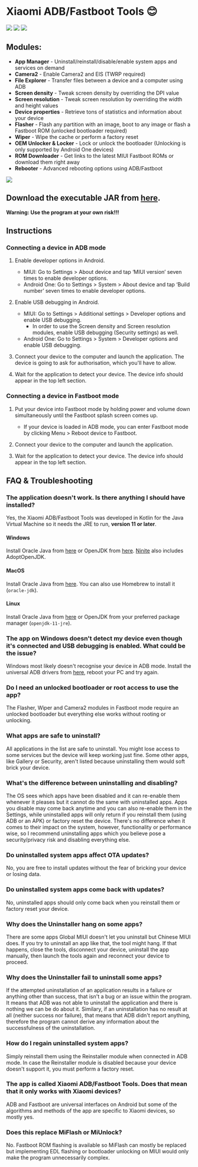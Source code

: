 # Xiaomi ADB/Fastboot Tools 😊

![](https://img.shields.io/github/downloads/Szaki/XiaomiADBFastbootTools/total.svg)
![](https://img.shields.io/github/license/Szaki/XiaomiADBFastbootTools.svg)
[![](https://img.shields.io/twitter/url/https/github.com/Szaki/XiaomiADBFastbootTools.svg?style=social)](https://twitter.com/Szaki_EU)

## Modules:

* **App Manager** - Uninstall/reinstall/disable/enable system apps and services on demand
* **Camera2** - Enable Camera2 and EIS (TWRP required)
* **File Explorer** - Transfer files between a device and a computer using ADB
* **Screen density** - Tweak screen density by overriding the DPI value
* **Screen resolution** - Tweak screen resolution by overriding the width and height values
* **Device properties** - Retrieve tons of statistics and information about your device
* **Flasher** - Flash any partition with an image, boot to any image or flash a Fastboot ROM (unlocked bootloader required)
* **Wiper** - Wipe the cache or perform a factory reset
* **OEM Unlocker & Locker** - Lock or unlock the bootloader (Unlocking is only supported by Android One devices)
* **ROM Downloader** - Get links to the latest MIUI Fastboot ROMs or download them right away
* **Rebooter** - Advanced rebooting options using ADB/Fastboot

![](screenshot.png)

## Download the executable JAR from [here](https://github.com/Szaki/XiaomiADBFastbootTools/releases/latest).

**Warning: Use the program at your own risk!!!**

## Instructions

### Connecting a device in ADB mode

1. Enable developer options in Android.

    * MIUI: Go to Settings > About device and tap ‘MIUI version’ seven times to enable developer options.
    * Android One: Go to Settings > System > About device and tap ‘Build number’ seven times to enable developer options.

2. Enable USB debugging in Android.

    * MIUI: Go to Settings > Additional settings > Developer options and enable USB debugging.
        * In order to use the Screen density and Screen resolution modules, enable USB debugging (Security settings) as well.
    * Android One: Go to Settings > System > Developer options and enable USB debugging.

3. Connect your device to the computer and launch the application. The device is going to ask for authorisation, which you'll have to allow.

4. Wait for the application to detect your device. The device info should appear in the top left section.

### Connecting a device in Fastboot mode

1. Put your device into Fastboot mode by holding power and volume down simultaneously until the Fastboot splash screen comes up.

    * If your device is loaded in ADB mode, you can enter Fastboot mode by clicking Menu > Reboot device to Fastboot.

2. Connect your device to the computer and launch the application.

3. Wait for the application to detect your device. The device info should appear in the top left section.

## FAQ & Troubleshooting

### The application doesn't work. Is there anything I should have installed?

Yes, the Xiaomi ADB/Fastboot Tools was developed in Kotlin for the Java Virtual Machine so it needs the JRE to run, **version 11 or later**.

#### Windows

Install Oracle Java from [here](https://www.oracle.com/java/technologies/javase-jdk11-downloads.html) or OpenJDK from [here](https://adoptopenjdk.net/). [Ninite](https://www.ninite.com/) also includes AdoptOpenJDK.

#### MacOS

Install Oracle Java from [here](https://www.oracle.com/java/technologies/javase-jdk11-downloads.html). You can also use Homebrew to install it (`oracle-jdk`).

#### Linux

Install Oracle Java from [here](https://www.oracle.com/java/technologies/javase-jdk11-downloads.html) or OpenJDK from your preferred package manager (`openjdk-11-jre`).

### The app on Windows doesn't detect my device even though it's connected and USB debugging is enabled. What could be the issue?

Windows most likely doesn't recognise your device in ADB mode. Install the universal ADB drivers from [here](http://dl.adbdriver.com/upload/adbdriver.zip), reboot your PC and try again.

### Do I need an unlocked bootloader or root access to use the app?

The Flasher, Wiper and Camera2 modules in Fastboot mode require an unlocked bootloader but everything else works without rooting or unlocking.

### What apps are safe to uninstall?

All applications in the list are safe to uninstall. You might lose access to some services but the device will keep working just fine. Some other apps, like Gallery or Security, aren't listed because uninstalling them would soft brick your device.

### What's the difference between uninstalling and disabling?

The OS sees which apps have been disabled and it can re-enable them whenever it pleases but it cannot do the same with uninstalled apps. Apps you disable may come back anytime and you can also re-enable them in the Settings, while uninstalled apps will only return if you reinstall them (using ADB or an APK) or factory reset the device. There's no difference when it comes to their impact on the system, however, functionality or performance wise, so I recommend uninstalling apps which you believe pose a security/privacy risk and disabling everything else.

### Do uninstalled system apps affect OTA updates?

No, you are free to install updates without the fear of bricking your device or losing data.

### Do uninstalled system apps come back with updates?

No, uninstalled apps should only come back when you reinstall them or factory reset your device.

### Why does the Uninstaller hang on some apps?

There are some apps Global MIUI doesn't let you uninstall but Chinese MIUI does. If you try to uninstall an app like that, the tool might hang. If that happens, close the tools, disconnect your device, uninstall the app manually, then launch the tools again and reconnect your device to proceed.

### Why does the Uninstaller fail to uninstall some apps?

If the attempted uninstallation of an application results in a failure or anything other than success, that isn't a bug or an issue within the program. It means that ADB was not able to uninstall the application and there is nothing we can be do about it. Similary, if an uninstallation has no result at all (neither success nor failure), that means that ADB didn't report anything, therefore the program cannot derive any information about the successfulness of the uninstallation.

### How do I regain uninstalled system apps?

Simply reinstall them using the Reinstaller module when connected in ADB mode. In case the Reinstaller module is disabled because your device doesn't support it, you must perform a factory reset.

### The app is called Xiaomi ADB/Fastboot Tools. Does that mean that it only works with Xiaomi devices?

ADB and Fastboot are universal interfaces on Android but some of the algorithms and methods of the app are specific to Xiaomi devices, so mostly yes.

### Does this replace MiFlash or MiUnlock?

No. Fastboot ROM flashing is available so MiFlash can mostly be replaced but implementing EDL flashing or bootloader unlocking on MIUI would only make the program unnecessarily complex.
